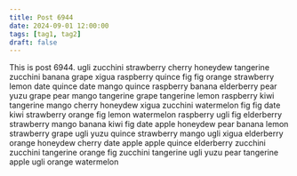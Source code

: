 ```yaml
---
title: Post 6944
date: 2024-09-01 12:00:00
tags: [tag1, tag2]
draft: false
---
```

This is post 6944.
ugli
zucchini
strawberry
cherry
honeydew
tangerine
zucchini
banana
grape
xigua
raspberry
quince
fig
fig
orange
strawberry
lemon
date
quince
date
mango
quince
raspberry
banana
elderberry
pear
yuzu
grape
pear
mango
tangerine
grape
tangerine
lemon
raspberry
kiwi
tangerine
mango
cherry
honeydew
xigua
zucchini
watermelon
fig
fig
date
kiwi
strawberry
orange
fig
lemon
watermelon
raspberry
ugli
fig
elderberry
strawberry
mango
banana
kiwi
fig
date
apple
honeydew
pear
banana
lemon
strawberry
grape
ugli
yuzu
quince
strawberry
mango
ugli
xigua
elderberry
orange
honeydew
cherry
date
apple
apple
quince
elderberry
zucchini
zucchini
tangerine
orange
fig
zucchini
tangerine
ugli
yuzu
pear
tangerine
apple
ugli
orange
watermelon
